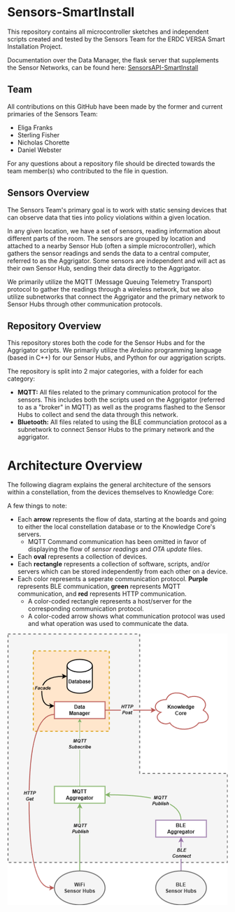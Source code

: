 # Sensors-SmartInstall

This repository contains all microcontroller sketches and independent scripts created and tested by the Sensors Team for the ERDC VERSA Smart Installation Project.

Documentation over the Data Manager, the flask server that supplements the Sensor Networks, can be found here: [SensorsAPI-SmartInstall](https://cs-utulsa.github.io/SensorsAPI-SmartInstall/#/)

## Team

All contributions on this GitHub have been made by the former and current primaries of the Sensors Team:

* Eliga Franks
* Sterling Fisher
* Nicholas Chorette
* Daniel Webster

For any questions about a repository file should be directed towards the team member(s) who contributed to the file in question.

## Sensors Overview

The Sensors Team's primary goal is to work with static sensing devices that can observe data that ties into policy violations within a given location.

In any given location, we have a set of sensors, reading information about different parts of the room. The sensors are grouped by location and attached to a nearby Sensor Hub (often a simple microcontroller), which gathers the sensor readings and sends the data to a central computer, referred to as the Aggrigator. Some sensors are independent and will act as their own Sensor Hub, sending their data directly to the Aggrigator.

We primarily utilize the MQTT (Message Queuing Telemetry Transport) protocol to gather the readings through a wireless network, but we also utilize subnetworks that connect the Aggrigator and the primary network to Sensor Hubs through other communication protocols.

## Repository Overview

This repository stores both the code for the Sensor Hubs and for the Aggrigator scripts. We primarily utilize the Arduino programming language (based in C++) for our Sensor Hubs, and Python for our aggrigation scripts.

The repository is split into 2 major categories, with a folder for each category:

* **MQTT:** All files related to the primary communication protocol for the sensors. This includes both the scripts used on the Aggrigator (referred to as a "broker" in MQTT) as well as the programs flashed to the Sensor Hubs to collect and send the data through this network.
* **Bluetooth:** All files related to using the BLE communciation protocol as a subnetwork to connect Sensor Hubs to the primary network and the aggrigator.

# Architecture Overview

The following diagram explains the general architecture of the sensors within a constellation, from the devices themselves to Knowledge Core:

A few things to note:

* Each **arrow** represents the flow of data, starting at the boards and going to either the local constellation database or to the Knowledge Core's servers.
  * MQTT Command communication has been omitted in favor of displaying the flow of *sensor readings* and *OTA update* files.
* Each **oval** represents a collection of devices.
* Each **rectangle** represents a collection of software, scripts, and/or servers which can be stored independently from each other on a device.
* Each color represents a seperate communication protocol. **Purple** represents BLE communication, **green** represents MQTT communication, and **red** represents HTTP communication.
  * A color-coded rectangle represents a host/server for the corresponding communication protocol.
  * A color-coded arrow shows what communication protocol was used and what operation was used to communicate the data.

![Attachment](attachments/Sensors%20Architectual%20Diagram.png)
